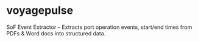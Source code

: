 # voyagepulse
SoF Event Extractor – Extracts port operation events, start/end times from PDFs &amp; Word docs into structured data.
